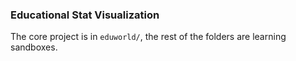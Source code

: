 ### Educational Stat Visualization
The core project is in `eduworld/`, the rest of the folders are learning sandboxes.